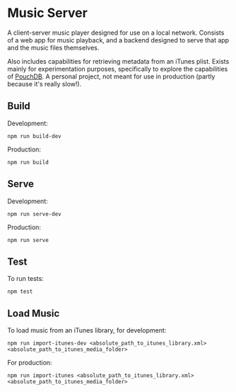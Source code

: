 # Music Server

A client-server music player designed for use on a local network. Consists of a web app for music playback, and a backend designed to serve that app and the music files themselves.

Also includes capabilities for retrieving metadata from an iTunes plist. Exists mainly for experimentation purposes, specifically to explore the capabilities of [PouchDB](http://pouchdb.com). A personal project, not meant for use in production (partly because it's really slow!).

## Build

Development:

```
npm run build-dev
```

Production:

```
npm run build
```

## Serve

Development:

```
npm run serve-dev
```

Production:

```
npm run serve
```

## Test

To run tests:

```
npm test
```

## Load Music

To load music from an iTunes library, for development:

```
npm run import-itunes-dev <absolute_path_to_itunes_library.xml> <absolute_path_to_itunes_media_folder>
```

For production:

```
npm run import-itunes <absolute_path_to_itunes_library.xml> <absolute_path_to_itunes_media_folder>
```